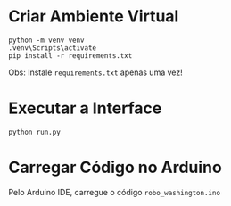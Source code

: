 # Criar Ambiente Virtual
```
python -m venv venv
.venv\Scripts\activate
pip install -r requirements.txt
```
Obs: Instale `requirements.txt` apenas uma vez!

# Executar a Interface
```
python run.py
```

# Carregar Código no Arduino
Pelo Arduino IDE, carregue o código `robo_washington.ino`
